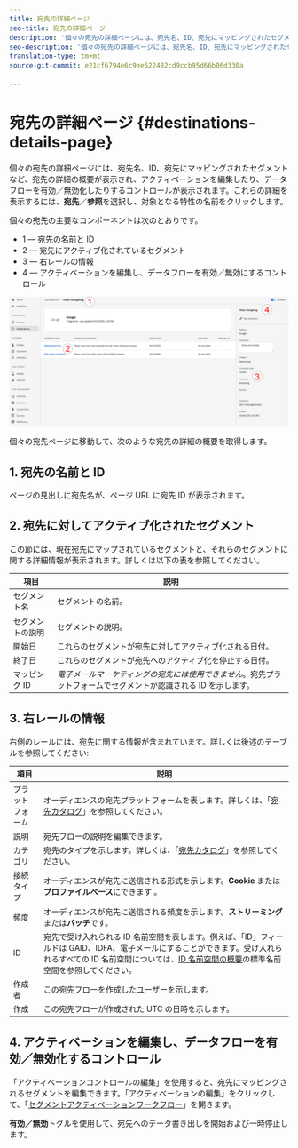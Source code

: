 ```yaml
---
title: 宛先の詳細ページ
seo-title: 宛先の詳細ページ
description: '個々の宛先の詳細ページには、宛先名、ID、宛先にマッピングされたセグメントなど、宛先の詳細の概要が表示され、アクティベーションを編集したり、データフローを有効／無効化したりするコントロールが表示されます。 '
seo-description: '個々の宛先の詳細ページには、宛先名、ID、宛先にマッピングされたセグメントなど、宛先の詳細の概要が表示され、アクティベーションを編集したり、データフローを有効／無効化したりするコントロールが表示されます。 '
translation-type: tm+mt
source-git-commit: e21cf6794e6c9ee522482cd9ccb95d66b06d330a

---
```



# 宛先の詳細ページ {#destinations-details-page}

個々の宛先の詳細ページには、宛先名、ID、宛先にマッピングされたセグメントなど、宛先の詳細の概要が表示され、アクティベーションを編集したり、データフローを有効／無効化したりするコントロールが表示されます。これらの詳細を表示するには、**宛先**／**参照**&#x200B;を選択し、対象となる特性の名前をクリックします。

個々の宛先の主要なコンポーネントは次のとおりです。

* 1 — 宛先の名前と ID
* 2 — 宛先にアクティブ化されているセグメント
* 3 — 右レールの情報
* 4 — アクティベーションを編集し、データフローを有効／無効にするコントロール

![宛先ページ番号](/help/rtcdp/destinations/assets/destination-page-numbered.png)

個々の宛先ページに移動して、次のような宛先の詳細の概要を取得します。

## 1. 宛先の名前と ID

ページの見出しに宛先名が、ページ URL に宛先 ID が表示されます。

## 2. 宛先に対してアクティブ化されたセグメント

この節には、現在宛先にマップされているセグメントと、それらのセグメントに関する詳細情報が表示されます。詳しくは以下の表を参照してください。

| 項目 | 説明 |
---------|----------|
| セグメント名 | セグメントの名前。 |
| セグメントの説明 | セグメントの説明。 |
| 開始日 | これらのセグメントが宛先に対してアクティブ化される日付。 |
| 終了日 | これらのセグメントが宛先へのアクティブ化を停止する日付。 |
| マッピング ID | *電子メールマーケティングの宛先には使用できません*。宛先プラットフォームでセグメントが認識される ID を示します。 |

## 3. 右レールの情報

右側のレールには、宛先に関する情報が含まれています。詳しくは後述のテーブルを参照してください:

| 項目 | 説明 |
---------|----------|
| プラットフォーム | オーディエンスの宛先プラットフォームを表します。詳しくは、「[宛先カタログ](/help/rtcdp/destinations/destinations-catalog.md)」を参照してください。 |
| 説明 | 宛先フローの説明を編集できます。 |
| カテゴリ | 宛先のタイプを示します。詳しくは、「[宛先カタログ](/help/rtcdp/destinations/destinations-catalog.md)」を参照してください。 |
| 接続タイプ | オーディエンスが宛先に送信される形式を示します。**Cookie** または&#x200B;**プロファイルベース**&#x200B;にできます 。 |
| 頻度 | オーディエンスが宛先に送信される頻度を示します。**ストリーミング**&#x200B;または&#x200B;**バッチ**&#x200B;です。 |
| ID | 宛先で受け入れられる ID 名前空間を表します。例えば、「ID」フィールドは GAID、IDFA、電子メールにすることができます。受け入れられるすべての ID 名前空間については、[ID 名前空間の概要](../../identity-service/namespaces.md)の標準名前空間を参照してください。 |
| 作成者 | この宛先フローを作成したユーザーを示します。 |
| 作成 | この宛先フローが作成された UTC の日時を示します。 |

## 4. アクティベーションを編集し、データフローを有効／無効化するコントロール

「アクティベーションコントロールの編集」を使用すると、宛先にマッピングされるセグメントを編集できます。「アクティベーションの編集」をクリックして、「[セグメントアクティベーションワークフロー](/help/rtcdp/destinations/activate-destinations.md)」を開きます。

**有効／無効**&#x200B;トグルを使用して、宛先へのデータ書き出しを開始および一時停止します。